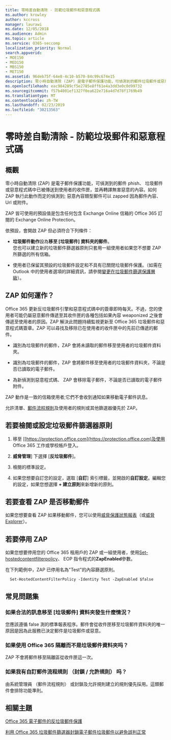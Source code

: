 ```yaml
---
title: 零時差自動清除 - 防範垃圾郵件和惡意程式碼
ms.author: krowley
author: kccross
manager: laurawi
ms.date: 12/05/2018
ms.audience: Admin
ms.topic: article
ms.service: O365-seccomp
localization_priority: Normal
search.appverid:
- MOE150
- MED150
- MBS150
- MET150
ms.assetid: 96deb75f-64e8-4c10-b570-84c99c674e15
description: 零小時自動清除 (ZAP) 是電子郵件保護功能，可偵測到的郵件垃圾郵件或惡意程式碼中已被傳送到使用者的收件匣，並再轉譯無害惡意的內容。如何 ZAP 執行此動作而定的偵測到惡意內容類型。
ms.openlocfilehash: eac984289cf5e2785e8ff61e4a3dd3e0c0d99732
ms.sourcegitcommit: f57b4001ef1327f0ea622e716a4d7d78f1769b49
ms.translationtype: MT
ms.contentlocale: zh-TW
ms.lasthandoff: 02/23/2019
ms.locfileid: "30213563"
---
```

# <a name="zero-hour-auto-purge---protection-against-spam-and-malware"></a>零時差自動清除 - 防範垃圾郵件和惡意程式碼

## <a name="overview"></a>概觀

零小時自動清除 (ZAP) 是電子郵件保護功能，可偵測到的郵件 phish、 垃圾郵件或惡意程式碼中已被傳送到使用者的收件匣，並再轉譯無害惡意的內容。如何 ZAP 執行此動作而定的偵測到; 惡意內容類型郵件可以 zapped 因為郵件內容、 Url 或附件。
  
ZAP 皆可使用的預設值是包含任何包含 Exchange Online 信箱的 Office 365 訂閱的 Exchange Online Protection。

依預設，會開啟 ZAP 但必須符合下列條件：
  
- **垃圾郵件動作**設為**移至 [垃圾郵件] 資料夾的郵件**。 <br/>您也可以建立新的垃圾郵件篩選器原則只套用一組使用者如果您不想要 ZAP 所篩選的所有信箱。

- 使用者已保留其預設的垃圾郵件設定和不具有已關閉垃圾郵件保護。（如需在 Outlook 中的使用者選項的詳細資訊，請參閱[變更在垃圾郵件篩選保護層級](https://support.office.com/article/change-the-level-of-protection-in-the-junk-email-filter-e89c12d8-9d61-4320-8c57-d982c8d52f6b)）。 
  
## <a name="how-does-zap-work"></a>ZAP 如何運作？

Office 365 更新反垃圾郵件引擎和惡意程式碼中的簽章即時每天。不過，您的使用者可能仍屬惡意郵件傳遞至其收件匣的各種包括如果內容 weaponized 之後會傳遞至使用者的原因。ZAP 解決此問題持續監視更新至 Office 365 垃圾郵件和惡意程式碼簽章。ZAP 可以尋找及移除已在使用者的收件匣中的先前已傳遞的郵件。 

- 識別為垃圾郵件的郵件，ZAP 會將未讀取的郵件移至使用者的垃圾郵件資料夾。 

- 識別為垃圾郵件的郵件，ZAP 會將郵件移至使用者的垃圾郵件資料夾，不論是否已讀取的電子郵件。

- 為新偵測到惡意程式碼、 ZAP 會移除電子郵件，不論是否已讀取的電子郵件附件。 
  
ZAP 動作是一致的信箱使用者;它們不會收到通知如果移動電子郵件訊息。
  
允許清單、[郵件流程規則](https://go.microsoft.com/fwlink/p/?LinkId=722755)及使用者的規則或其他篩選器優先於 ZAP。
  
## <a name="to-review-or-set-up-a-spam-filter-policy"></a>若要檢閱或設定垃圾郵件篩選器原則
  
1. 移至 [[https://protection.office.com](https://protection.office.com)及使用 Office 365 工作或學校帳戶登入。

2. **威脅管理**] 下選擇 [**反垃圾郵件**]。

3. 檢閱的標準設定。 

4. 如果您想要自訂您的設定，選取 [**自訂**] 索引標籤，並開啟的**自訂設定**。編輯您的設定，如果您想選擇 **+ 建立原則**來新增新的原則。 
    
## <a name="to-see-if-zap-moved-your-message"></a>若要查看 ZAP 是否移動郵件

如果您想要查看 ZAP 如果移動郵件，您可以使用[威脅保護狀態報表](view-email-security-reports.md#threat-protection-status-report)（或[威脅 Explorer](use-explorer-in-security-and-compliance.md)）。
    
## <a name="to-disable-zap"></a>若要停用 ZAP
  
如果您想要停用您的 Office 365 租用戶的 ZAP 或一組使用者，使用[Set-hostedcontentfilterpolicy](https://go.microsoft.com/fwlink/p/?LinkId=722758)、 EOP 指令程式的**ZapEnabled**參數。
    
在下列範例中，ZAP 已停用名為"Test"的內容篩選原則。
    
```
  Set-HostedContentFilterPolicy -Identity Test -ZapEnabled $false
```

## <a name="faq"></a>常見問題集

### <a name="what-happens-if-a-legitimate-message-is-moved-to-the-junk-mail-folder"></a>如果合法的訊息移至 [垃圾郵件] 資料夾發生什麼情況？
  
您應該遵循 false 測的標準報表程序。郵件會從收件匣移至垃圾郵件資料夾的唯一原因是因為此服務已決定郵件是垃圾郵件或惡意。
  
### <a name="what-if-i-use-the-office-365-quarantine-instead-of-the-junk-mail-folder"></a>如果使用 Office 365 隔離而不是垃圾郵件資料夾吗？
  
ZAP 不會將郵件移至隔離區從收件匣這一次。
  
### <a name="what-if-i-have-a-custom-mail-flow-rule-block-allow-rule"></a>如果我有自訂郵件流程規則 （封鎖 / 允許規則） 吗？
  
由系統管理員 （郵件流程規則） 或封鎖及允許規則建立的規則優先採用。這類郵件會排除功能準則。
  
## <a name="related-topics"></a>相關主題

[Office 365 電子郵件的反垃圾郵件保護](anti-spam-protection.md)
  
[利用 Office 365 垃圾郵件篩選器封鎖電子郵件垃圾郵件以避免誤判正常](block-email-spam-to-prevent-false-negatives.md)
  

